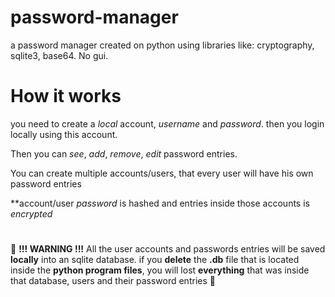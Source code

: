 # password-manager
 a password manager created on python using libraries like: cryptography, sqlite3, base64. No gui.
 
 
 # **How it works**
 
  you need to create a _local_ account, _username_ and _password_. then you login locally using this account. 
 
 Then you can _see_, _add_, _remove_, _edit_ password entries. 
 
 You can create multiple accounts/users, that every user will have his own password entries
 
 **account/user _password_ is hashed and entries inside those accounts is _encrypted_
 #
 🔴 **!!! WARNING !!!**
 All the user accounts and passwords entries will be saved **locally** into an sqlite database. if you **delete** the **.db** file that is located inside the **python program files**, you will lost **everything** that was inside that database, users and their password entries 🔴
